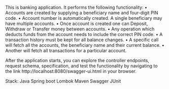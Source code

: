 This is banking application. It performs the following functionality:
• Accounts are created by supplying a beneficiary name and four-digit PIN code. 
• Account number is automatically created. A single beneficiary may have multiple accounts. 
• Once account is created one can Deposit, Withdraw or Transfer money between accounts. 
• Any operation which deducts funds from the account needs to include the correct PIN code. 
• A transaction history must be kept for all balance changes. 
• A specific call will fetch all the accounts, the beneficiary name and their current balance. 
• Another will fetch all transactions for a particular account.

After the application starts, you can explore the controller endpoints, request schema, 
specification, and test the functionality by navigating to the link 
http://localhost:8080/swagger-ui.html in your browser.

Stack:
Java
Spring boot
Lombok
Maven
Swagger
JUnit